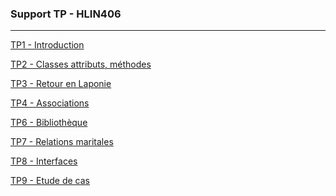 ### Support TP - HLIN406
----------------------------

[TP1 - Introduction](https://jcufi.github.io/ens/tp1/) <br/>

[TP2 - Classes attributs, méthodes](https://jcufi.github.io/ens/tp2/) <br/>

[TP3 - Retour en Laponie](https://jcufi.github.io/ens/tp3/) <br/>

[TP4 - Associations](https://jcufi.github.io/ens/tp4/) <br/>

[TP6 - Bibliothèque](https://jcufi.github.io/ens/tp6/) <br/>

[TP7 - Relations maritales](https://jcufi.github.io/ens/tp7/) <br/>

[TP8 - Interfaces](https://jcufi.github.io/ens/tp8/) <br/>

[TP9 - Etude de cas](https://jcufi.github.io/ens/tp9/) <br/>
